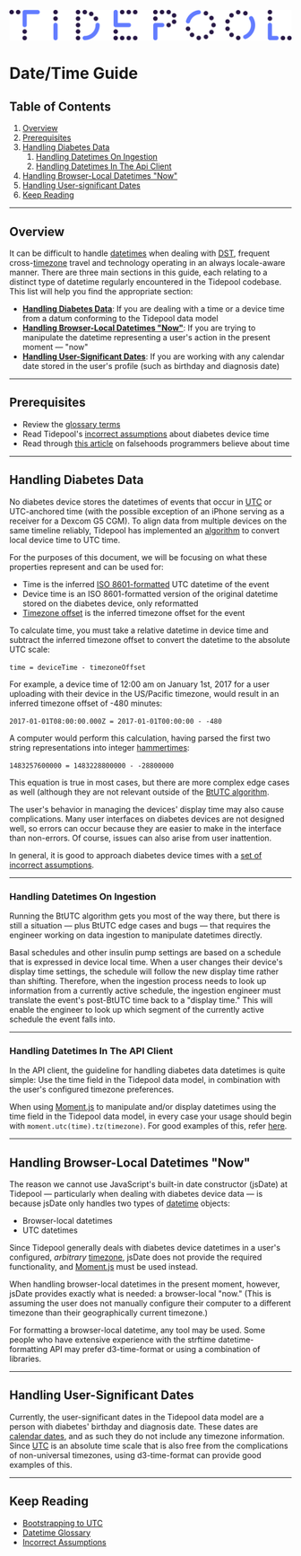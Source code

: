 ![Tidepool Logo](../assets/images/Tidepool_Logo_Light_Large.png)

# Date/Time Guide

## Table of Contents

1. [Overview](#overview)
2. [Prerequisites](#prerequisites)
3. [Handling Diabetes Data](#handling-diabetes-data)
    1. [Handling Datetimes On Ingestion](#handling-datetimes-on-ingestion)
    2. [Handling Datetimes In The Api Client](#handling-datetimes-in-the-api-client)
4. [Handling Browser-Local Datetimes "Now"](#handling-browserlocal-datetimes-now)
5. [Handling User-significant Dates](#handling-usersignificant-dates)
6. [Keep Reading](#keep-reading)

---

## Overview

It can be difficult to handle [datetimes](./datetime/glossary.md#datetime) when dealing with [DST](./datetime/glossary.md#dst), frequent cross-[timezone](./datetime/glossary.md#timezone) travel and technology operating in an always locale-aware manner. There are three main sections in this guide, each relating to a distinct type of datetime regularly encountered in the Tidepool codebase. This list will help you find the appropriate section:

* **[Handling Diabetes Data](#handling-diabetes-data)**: If you are dealing with a time or a device time from a datum conforming to the Tidepool data model
* **[Handling Browser-Local Datetimes "Now"](#handling-browser-local-datetimes-now)**: If you are trying to manipulate the datetime representing a user's action in the present moment — "now"
* **[Handling User-Significant Dates](#handling-user-significant-dates)**: If you are working with any calendar date stored in the user's profile (such as birthday and diagnosis date)

---

## Prerequisites

* Review the [glossary terms](./datetime/glossary.md)
* Read Tidepool's [incorrect assumptions](./datetime/assumptions.md) about diabetes device time
* Read through [this article](https://infiniteundo.com/post/25326999628/falsehoods-programmers-believe-about-time) on falsehoods programmers believe about time

---

## Handling Diabetes Data

No diabetes device stores the datetimes of events that occur in [UTC](./datetime/glossary.md#utc) or UTC-anchored time (with the possible exception of an iPhone serving as a receiver for a Dexcom G5 CGM). To align data from multiple devices on the same timeline reliably, Tidepool has implemented an [algorithm](./datetime/btutc.md) to convert local device time to UTC time.

For the purposes of this document, we will be focusing on what these properties represent and can be used for:

* Time is the inferred [ISO 8601-formatted](./datetime/glossary.md#iso-8601) UTC datetime of the event
* Device time is an ISO 8601-formatted version of the original datetime stored on the diabetes device, only reformatted
* [Timezone offset](./datetime/glossary.md#timezone-offset) is the inferred timezone offset for the event

To calculate time, you must take a relative datetime in device time and subtract the inferred timezone offset to convert the datetime to the absolute UTC scale:

`time = deviceTime - timezoneOffset`

For example, a device time of 12:00 am on January 1st, 2017 for a user uploading with their device in the US/Pacific timezone, would result in an inferred timezone offset of -480 minutes:

`2017-01-01T08:00:00.000Z = 2017-01-01T00:00:00 - -480`

A computer would perform this calculation, having parsed the first two string representations into integer [hammertimes](./datetime/glossary.md#hammertime):

`1483257600000 = 1483228800000 - -28800000`

This equation is true in most cases, but there are more complex edge cases as well (although they are not relevant outside of the [BtUTC algorithm](./datetime/btutc.md).

The user's behavior in managing the devices' display time may also cause complications. Many user interfaces on diabetes devices are not designed well, so errors can occur because they are easier to make in the interface than non-errors. Of course, issues can also arise from user inattention.

In general, it is good to approach diabetes device times with a [set of incorrect assumptions](./datetime/assumptions.md).

---

### Handling Datetimes On Ingestion

Running the BtUTC algorithm gets you most of the way there, but there is still a situation — plus BtUTC edge cases and bugs — that requires the engineer working on data ingestion to manipulate datetimes directly.

Basal schedules and other insulin pump settings are based on a schedule that is expressed in device local time. When a user changes their device's display time settings, the schedule will follow the new display time rather than shifting. Therefore, when the ingestion process needs to look up information from a currently active schedule, the ingestion engineer must translate the event's post-BtUTC time back to a "display time." This will enable the engineer to look up which segment of the currently active schedule the event falls into.

---

### Handling Datetimes In The API Client

In the API client, the guideline for handling diabetes data datetimes is quite simple: Use the time field in the Tidepool data model, in combination with the user's configured timezone preferences.

When using [Moment.js](https://momentjs.com/) to manipulate and/or display datetimes using the time field in the Tidepool data model, in every case your usage should begin with `moment.utc(time).tz(timezone)`. For good examples of this, refer [here](https://github.com/tidepool-org/viz/blob/master/src/utils/datetime.js).

---

## Handling Browser-Local Datetimes "Now"

The reason we cannot use JavaScript's built-in date constructor (jsDate) at Tidepool — particularly when dealing with diabetes device data — is because jsDate only handles two types of [datetime](./datetime/glossary.md#datetime) objects:

* Browser-local datetimes
* UTC datetimes

Since Tidepool generally deals with diabetes device datetimes in a user's configured, *arbitrary* [timezone](./datetime/glossary.md#timezone), jsDate does not provide the required functionality, and [Moment.js](https://momentjs.com/) must be used instead.

When handling browser-local datetimes in the present moment, however, jsDate provides exactly what is needed: a browser-local "now." (This is assuming the user does not manually configure their computer to a different timezone than their geographically current timezone.)

For formatting a browser-local datetime, any tool may be used. Some people who have extensive experience with the strftime datetime-formatting API may prefer d3-time-format or using a combination of libraries.

---

## Handling User-Significant Dates

Currently, the user-significant dates in the Tidepool data model are a person with diabetes' birthday and diagnosis date. These dates are [calendar dates](./datetime/glossary.md#calendar-dates), and as such they do not include any timezone information. Since [UTC](./datetime/glossary.md#utc) is an absolute time scale that is also free from the complications of non-universal timezones, using d3-time-format can provide good examples of this.

---

## Keep Reading

* [Bootstrapping to UTC](./datetime/btutc.md)
* [Datetime Glossary](./datetime/glossary.md)
* [Incorrect Assumptions](./datetime/assumptions.md)
